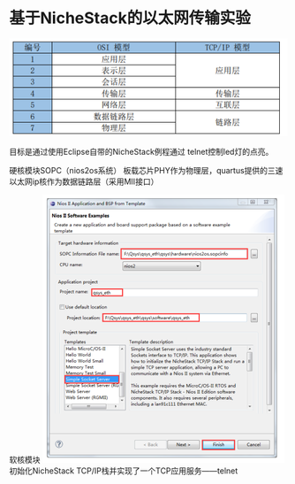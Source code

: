 # 基于NicheStack的以太网传输实验
![](2022-12-09-14-30-53.png)

目标是通过使用Eclipse自带的NicheStack例程通过
telnet控制led灯的点亮。

硬核模块SOPC（nios2os系统）
板载芯片PHY作为物理层，quartus提供的三速以太网ip核作为数据链路层（采用MII接口）

软核模块
![](2022-12-09-14-39-44.png)
初始化NicheStack TCP/IP栈并实现了一个TCP应用服务——telnet
